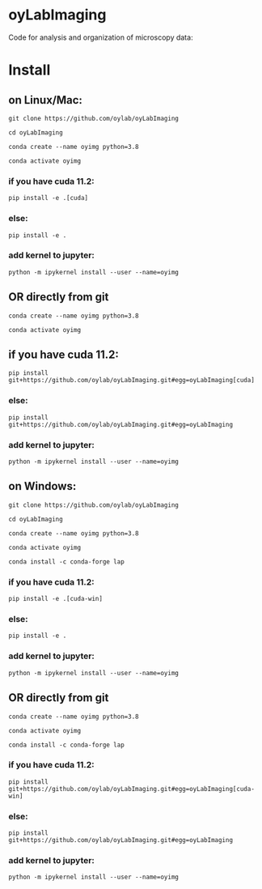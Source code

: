 # oyLabImaging
Code for analysis and organization of microscopy data:


# Install 

## on Linux/Mac:
```
git clone https://github.com/oylab/oyLabImaging

cd oyLabImaging

conda create --name oyimg python=3.8

conda activate oyimg
```
### **if you have cuda 11.2:**
`pip install -e .[cuda]`

### **else:**

`pip install -e .`

### **add kernel to jupyter:**

`python -m ipykernel install --user --name=oyimg`


## OR directly from git

```
conda create --name oyimg python=3.8

conda activate oyimg
```
## if you have cuda 11.2:

`pip install git+https://github.com/oylab/oyLabImaging.git#egg=oyLabImaging[cuda]`

### **else:**

`pip install git+https://github.com/oylab/oyLabImaging.git#egg=oyLabImaging`

### **add kernel to jupyter:**

`python -m ipykernel install --user --name=oyimg`



## on Windows:

```
git clone https://github.com/oylab/oyLabImaging

cd oyLabImaging

conda create --name oyimg python=3.8

conda activate oyimg

conda install -c conda-forge lap
```

### **if you have cuda 11.2:**
`pip install -e .[cuda-win]`

### **else:**

`pip install -e .`

### **add kernel to jupyter:**

`python -m ipykernel install --user --name=oyimg`


## OR directly from git

```
conda create --name oyimg python=3.8

conda activate oyimg

conda install -c conda-forge lap
```
### **if you have cuda 11.2:**


`pip install git+https://github.com/oylab/oyLabImaging.git#egg=oyLabImaging[cuda-win]`

### **else:**

`pip install git+https://github.com/oylab/oyLabImaging.git#egg=oyLabImaging`

### **add kernel to jupyter:**

`python -m ipykernel install --user --name=oyimg`

